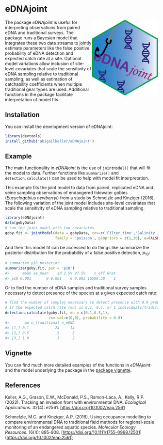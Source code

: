 
<!-- README.md is generated from README.Rmd. Please edit that file -->

# eDNAjoint

<img src="man/figures/logo.png" align="right" height="250" dpi="700" />
<!-- badges: start --> <!-- badges: end -->

The package *eDNAjoint* is useful for interpreting observations from
paired eDNA and traditional surveys. The package runs a Bayesian model
that integrates these two data streams to jointly estimate parameters
like the false positive probability of eDNA detection and expected catch
rate at a site. Optional model variations allow inclusion of site-level
covariates that scale the sensitivity of eDNA sampling relative to
traditional sampling, as well as estimation of catchability coefficients
when multiple traditional gear types are used. Additional functions in
the package facilitate interpretation of model fits.

## Installation

You can install the development version of eDNAjoint:

``` r
library(devtools)
install_github('abigailkeller/eDNAjoint')
```

## Example

The main functionality in *eDNAjoint* is the use of `jointModel()` that
will fit the model to data. Further functions like `summarize()` and
`detection.calculate()` can be used to help with model fit
interpretation.

This example fits the joint model to data from paired, replicated eDNA
and seine sampling observations of endangered tidewater gobies
(*Eucyclogobius newberryi*) from a study by Schmelzle and Kinziger
(2016). The following variation of the joint model includes site-level
covariates that scale the sensitivity of eDNA sampling relative to
traditional sampling.

``` r
library(eDNAjoint)
data(gobyData)
# run the joint model with two covariates
goby.fit <- jointModel(data = gobyData, cov=c('Filter_time','Salinity'), 
                       family = 'poisson', p10priors = c(1,20), q=FALSE)
```

And then this model fit can be accessed to do things like summarize the
posterior distribution for the probability of a false positive
detection, $p_{10}$:

``` r
# summarize p10 posterior
summarize(goby.fit, par = 'p10')
#>      mean se_mean    sd 2.5% 97.5%    n_eff Rhat
#> p10 0.001       0 0.001    0 0.003 16509.58    1
```

Or to find the number of eDNA samples and traditional survey samples
necessary to detect presence of the species at a given expected catch
rate:

``` r
# find the number of samples necessary to detect presence with 0.9 probability at the mean covariate values, 
# if the expected catch rate (mu) is 0.1, 0.5, or 1 individuals/traditional survey unit.
detection.calculate(goby.fit, mu = c(0.1,0.5,1), 
                    cov.val=c(0,0), probability = 0.9)
#>       mu n_traditional n_eDNA
#> [1,] 0.1            24     14
#> [2,] 0.5             5      3
#> [3,] 1.0             3      2
```

## Vignette

You can find much more detailed examples of the functions in *eDNAjoint*
and the model underlying the package in the [package
vignette](https://bookdown.org/abigailkeller/eDNAjoint_vignette/).

## References

Keller, A.G., Grason, E.W., McDonald, P.S., Ramon-Laca, A., Kelly, R.P.
(2022). Tracking an invasion front with environmental DNA. *Ecological
Applications*. 32(4): e2561. <https://doi.org/10.1002/eap.2561>

Schmelzle, M.C. and Kinziger, A.P. (2016). Using occupancy modelling to
compare environmental DNA to traditional field methods for
regional-scale monitoring of an endangered aquatic species. *Molecular
Ecology Resources*. 16(4): 895-908.
[https://doi.org/10.1111/1755-0998.12501](https://doi.org/10.1002/eap.2561)

